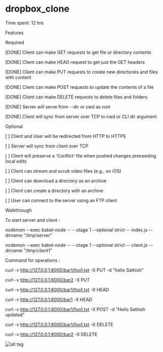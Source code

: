 # dropbox_clone

Time spent: 12 hrs

Features

Required

[DONE] Client can make GET requests to get file or directory contents

[DONE] Client can make HEAD request to get just the GET headers

[DONE] Client can make PUT requests to create new directories and files with content

[DONE] Client can make POST requests to update the contents of a file

[DONE] Client can make DELETE requests to delete files and folders

[DONE] Server will serve from --dir or cwd as root

[DONE] Client will sync from server over TCP to cwd or CLI dir argument


Optional

[ ] Client and User will be redirected from HTTP to HTTPS

[ ] Server will sync from client over TCP

[ ] Client will preserve a 'Conflict' file when pushed changes preceeding local edits

[ ] Client can stream and scrub video files (e.g., on iOS)

[ ] Client can download a directory as an archive

[ ] Client can create a directory with an archive

[ ] User can connect to the server using an FTP client


Walkthrough

To start server and client :

nodemon --exec babel-node -- --stage 1 --optional strict -- index.js --dirname "/tmp/server"

nodemon --exec babel-node -- --stage 1 --optional strict -- client.js --dirname "/tmp/client1”

Command for operations :

curl -v http://127.0.0.1:8000/bar1/foo1.txt -X PUT -d "hello Sathish"

curl -v http://127.0.0.1:8000/bar2 -X PUT

curl -v http://127.0.0.1:8000/bar1/foo1.txt -X HEAD

curl -v http://127.0.0.1:8000/bar1 -X HEAD

curl -v http://127.0.0.1:8000/bar1/foo1.txt -X POST -d "Hello Sathish updated"

curl -v http://127.0.0.1:8000/bar1/foo1.txt -X DELETE

curl -v http://127.0.0.1:8000/bar2 -X DELETE

![alt tag](https://github.com/sathishragu/dropbox_clone/blob/master/dropbox_clone_screen.gif)
